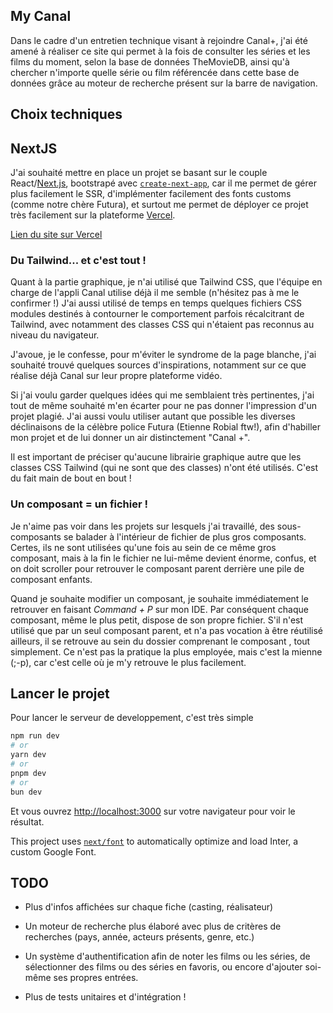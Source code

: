 ## My Canal

Dans le cadre d'un entretien technique visant à rejoindre Canal+, j'ai été amené à réaliser ce site qui permet à la fois de consulter les séries et les films du moment, selon la base de données TheMovieDB, ainsi qu'à chercher n'importe quelle série ou film référencée dans cette base de données grâce au moteur de recherche présent sur la barre de navigation.

## Choix techniques

## NextJS

J'ai souhaité mettre en place un projet se basant sur le couple React/[Next.js](https://nextjs.org/), bootstrapé avec [`create-next-app`](https://github.com/vercel/next.js/tree/canary/packages/create-next-app), car il me permet de gérer plus facilement le SSR, d'implémenter facilement des fonts customs (comme notre chère Futura), et surtout me permet de déployer ce projet très facilement sur la plateforme [Vercel](https://vercel.com/new?utm_medium=default-template&filter=next.js&utm_source=create-next-app&utm_campaign=create-next-app-readme).

[Lien du site sur Vercel](https://my-canal.vercel.app/)

### Du Tailwind... et c'est tout !

Quant à la partie graphique, je n'ai utilisé que Tailwind CSS, que l'équipe en charge de l'appli Canal utilise déjà il me semble (n'hésitez pas à me le confirmer !)
J'ai aussi utilisé de temps en temps quelques fichiers CSS modules destinés à contourner le comportement parfois récalcitrant de Tailwind, avec notamment des classes CSS qui n'étaient pas reconnus au niveau du navigateur.

J'avoue, je le confesse, pour m'éviter le syndrome de la page blanche, j'ai souhaité trouvé quelques sources d'inspirations, notamment sur ce que réalise déjà Canal sur leur propre plateforme vidéo.

Si j'ai voulu garder quelques idées qui me semblaient très pertinentes, j'ai tout de même souhaité m'en écarter pour ne pas donner l'impression d'un projet plagié. J'ai aussi voulu utiliser autant que possible les diverses déclinaisons de la célèbre police Futura (Etienne Robial ftw!), afin d'habiller mon projet et de lui donner un air distinctement "Canal +".

Il est important de préciser qu'aucune librairie graphique autre que les classes CSS Tailwind (qui ne sont que des classes) n'ont été utilisés. C'est du fait main de bout en bout !

### Un composant = un fichier !

Je n'aime pas voir dans les projets sur lesquels j'ai travaillé, des sous-composants se balader à l'intérieur de fichier de plus gros composants. Certes, ils ne sont utilisées qu'une fois au sein de ce même gros composant, mais à la fin le fichier ne lui-même devient énorme, confus, et on doit scroller pour retrouver le composant parent derrière une pile de composant enfants.

Quand je souhaite modifier un composant, je souhaite immédiatement le retrouver en faisant _Command + P_ sur mon IDE. Par conséquent chaque composant, même le plus petit, dispose de son propre fichier. S'il n'est utilisé que par un seul composant parent, et n'a pas vocation à être réutilisé ailleurs, il se retrouve au sein du dossier comprenant le composant , tout simplement. Ce n'est pas la pratique la plus employée, mais c'est la mienne (;-p), car c'est celle où je m'y retrouve le plus facilement.

## Lancer le projet

Pour lancer le serveur de developpement, c'est très simple

```bash
npm run dev
# or
yarn dev
# or
pnpm dev
# or
bun dev
```

Et vous ouvrez [http://localhost:3000](http://localhost:3000) sur votre navigateur pour voir le résultat.

This project uses [`next/font`](https://nextjs.org/docs/basic-features/font-optimization) to automatically optimize and load Inter, a custom Google Font.

## TODO

- Plus d'infos affichées sur chaque fiche (casting, réalisateur)

- Un moteur de recherche plus élaboré avec plus de critères de recherches (pays, année, acteurs présents, genre, etc.)

- Un système d'authentification afin de noter les films ou les séries, de sélectionner des films ou des séries en favoris, ou encore d'ajouter soi-même ses propres entrées.

- Plus de tests unitaires et d'intégration !
